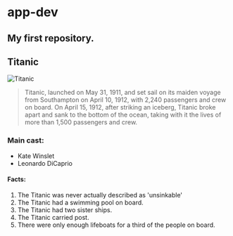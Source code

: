 # app-dev
My first repository.
---
## Titanic 

![Titanic](https://musicart.xboxlive.com/7/94821100-0000-0000-0000-000000000002/504/image.jpg?w=1920&h=1080)

> Titanic, launched on May 31, 1911, and set sail on its maiden voyage from Southampton on April 10, 1912, with 2,240 passengers and crew on board. On April 15, 1912, after striking an iceberg, Titanic broke apart and sank to the bottom of the ocean, taking with it the lives of more than 1,500 passengers and crew.

### Main cast:
- Kate Winslet
- Leonardo DiCaprio
#### Facts:
1. The Titanic was never actually described as 'unsinkable'
2. The Titanic had a swimming pool on board.
3. The Titanic had two sister ships.
4. The Titanic carried post.
5. There were only enough lifeboats for a third of the people on board.
